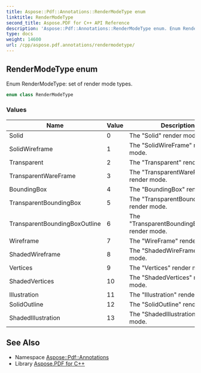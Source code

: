 ```yaml
---
title: Aspose::Pdf::Annotations::RenderModeType enum
linktitle: RenderModeType
second_title: Aspose.PDF for C++ API Reference
description: 'Aspose::Pdf::Annotations::RenderModeType enum. Enum RenderModeType: set of render mode types in C++.'
type: docs
weight: 14600
url: /cpp/aspose.pdf.annotations/rendermodetype/
---
```

## RenderModeType enum


Enum RenderModeType: set of render mode types.

```cpp
enum class RenderModeType
```

### Values

| Name | Value | Description |
| --- | --- | --- |
| Solid | 0 | The "Solid" render mode. |
| SolidWireframe | 1 | The "SolidWireFrame" render mode. |
| Transparent | 2 | The "Transparent" render mode. |
| TransparentWareFrame | 3 | The "TransparentWareFrame" render mode. |
| BoundingBox | 4 | The "BoundingBox" render mode. |
| TransparentBoundingBox | 5 | The "TransparentBoundingBox" render mode. |
| TransparentBoundingBoxOutline | 6 | The "TransparentBoundingBoxOutline" render mode. |
| Wireframe | 7 | The "WireFrame" render mode. |
| ShadedWireframe | 8 | The "ShadedWireFrame" render mode. |
| Vertices | 9 | The "Vertices" render mode. |
| ShadedVertices | 10 | The "ShadedVertices" render mode. |
| Illustration | 11 | The "Illustration" render mode. |
| SolidOutline | 12 | The "SolidOutline" render mode. |
| ShadedIllustration | 13 | The "ShadedIllustration" render mode. |

## See Also

* Namespace [Aspose::Pdf::Annotations](../)
* Library [Aspose.PDF for C++](../../)
